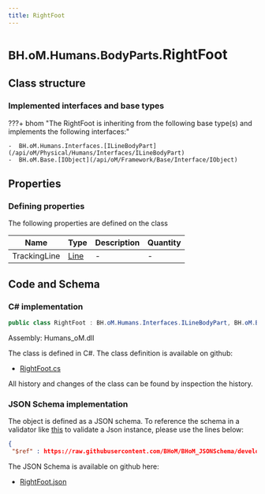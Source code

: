 ```yaml
---
title: RightFoot
---
```


# <small>BH.oM.Humans.BodyParts.</small>**RightFoot**



## Class structure

### Implemented interfaces and base types

???+ bhom "The RightFoot is inheriting from the following base type(s) and implements the following interfaces:"

    -  BH.oM.Humans.Interfaces.[ILineBodyPart](/api/oM/Physical/Humans/Interfaces/ILineBodyPart)
    -  BH.oM.Base.[IObject](/api/oM/Framework/Base/Interface/IObject)


## Properties



### Defining properties

The following properties are defined on the class

| Name             | Type             | Description      | Quantity         |
|------------------|------------------|------------------|------------------|
| TrackingLine | [Line](/api/oM/Dimensional/Geometry/Curve/Line) | - | - |


## Code and Schema

### C# implementation

``` C# title="C#"
public class RightFoot : BH.oM.Humans.Interfaces.ILineBodyPart, BH.oM.Base.IObject
```

Assembly: Humans_oM.dll

The class is defined in C#. The class definition is available on github:

- [RightFoot.cs](https://github.com/BHoM/BHoM/blob/develop/Humans_oM/BodyParts\RightFoot.cs)

All history and changes of the class can be found by inspection the history.
### JSON Schema implementation

The object is defined as a JSON schema. To reference the schema in a validator like [this](https://www.jsonschemavalidator.net/) to validate a Json instance, please use the lines below:

``` json title="JSON Schema"
{
 "$ref" : https://raw.githubusercontent.com/BHoM/BHoM_JSONSchema/develop/Humans_oM/BodyParts/RightFoot.json}
```

The JSON Schema is available on github here:

- [RightFoot.json](https://github.com/BHoM/BHoM_JSONSchema/blob/develop/Humans_oM/BodyParts/RightFoot.json)
